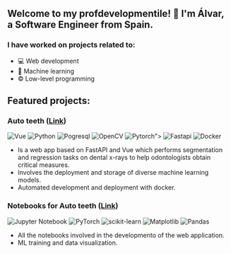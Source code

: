 ## Welcome to my profdevelopmentile! 👋 I'm Álvar, a Software Engineer from __Spain__.

### I have worked on projects related to:

* 💻 Web development
* 🤖 Machine learning
* ©️ Low-level programming


## Featured projects:
### Auto teeth ([Link](https://github.com/AlvarSML/tfg23_aplicacion))

![Vue](https://img.shields.io/badge/Vue.js-35495E?style=for-the-badge&logo=vue.js&logoColor=4FC08D)
![Python](https://img.shields.io/badge/Python-3776AB?style=for-the-badge&logo=python&logoColor=white)
![Pogresql](https://img.shields.io/badge/PostgreSQL-316192?style=for-the-badge&logo=postgresql&logoColor=white)
![OpenCV](https://img.shields.io/badge/opencv-%23white.svg?style=for-the-badge&logo=opencv&logoColor=white/)
![Pytorch](https://img.shields.io/badge/PyTorch-%23EE4C2C.svg?style=for-the-badge&logo=PyTorch&logoColor=white)">
![Fastapi](https://img.shields.io/badge/FastAPI-005571?style=for-the-badge&logo=fastapi)
![Docker](https://img.shields.io/badge/docker-%230db7ed.svg?style=for-the-badge&logo=docker&logoColor=white)

* Is a web app based on FastAPI and Vue which performs segmentation and regression tasks on dental x-rays to help odontologists obtain critical measures. 
* Involves the deployment and storage of diverse machine learning models.
* Automated development and deployment with docker.

### Notebooks for Auto teeth ([Link](https://github.com/AlvarSML/TFG_2023_VisionArtificial))

![Jupyter Notebook](https://img.shields.io/badge/jupyter-%23FA0F00.svg?style=for-the-badge&logo=jupyter&logoColor=white)
![PyTorch](https://img.shields.io/badge/PyTorch-%23EE4C2C.svg?style=for-the-badge&logo=PyTorch&logoColor=white)
![scikit-learn](https://img.shields.io/badge/scikit--learn-%23F7931E.svg?style=for-the-badge&logo=scikit-learn&logoColor=white)
![Matplotlib](https://img.shields.io/badge/Matplotlib-%23ffffff.svg?style=for-the-badge&logo=Matplotlib&logoColor=black)
![Pandas](https://img.shields.io/badge/pandas-%23150458.svg?style=for-the-badge&logo=pandas&logoColor=white)
* All the notebooks involved in the developmento of the web application.
* ML training and data visualization.


<!--
**AlvarSML/AlvarSML** is a ✨ _special_ ✨ repository because its `README.md` (this file) appears on your GitHub profile.

Here are some ideas to get you started:

- 🔭 I’m currently working on ...
- 🌱 I’m currently learning ...
- 👯 I’m looking to collaborate on ...
- 🤔 I’m looking for help with ...
- 💬 Ask me about ...
- 📫 How to reach me: ...
- 😄 Pronouns: ...
- ⚡ Fun fact: ...
-->
